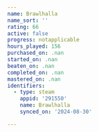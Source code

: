 ```yaml
---
name: Brawlhalla
name_sort: ''
rating: 66
active: false
progress: notapplicable
hours_played: 156
purchased_on: .nan
started_on: .nan
beaten_on: .nan
completed_on: .nan
mastered_on: .nan
identifiers:
  - type: steam
    appid: '291550'
    name: Brawlhalla
    synced_on: '2024-08-30'

---
```

